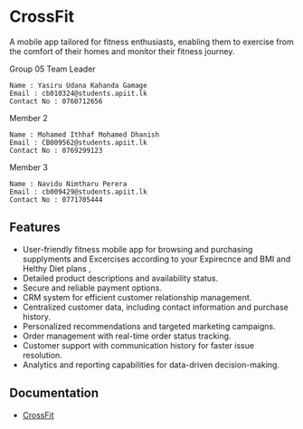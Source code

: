 # CrossFit
A mobile app tailored for fitness enthusiasts, enabling them to exercise from the comfort of their homes and monitor their fitness journey.



Group 05
Team Leader

    Name : Yasiru Udana Kahanda Gamage
    Email : cb010324@students.apiit.lk
    Contact No : 0760712656

Member 2

    Name : Mohamed Ithhaf Mohamed Dhanish
    Email : CB009562@students.apiit.lk
    Contact No : 0769299123

Member 3

    Name : Navidu Nimtharu Perera
    Email : cb009429@students.apiit.lk
    Contact No : 0771705444


## Features

- User-friendly fitness mobile app for browsing and purchasing supplyments and Excercises according to your Expirecnce and BMI and Helthy Diet plans ,
- Detailed product descriptions and availability status.
- Secure and reliable payment options.
- CRM system for efficient customer relationship management.
- Centralized customer data, including contact information and purchase history.
- Personalized recommendations and targeted marketing campaigns.
- Order management with real-time order status tracking.
- Customer support with communication history for faster issue resolution.
- Analytics and reporting capabilities for data-driven decision-making.

## Documentation

- [CrossFit](https://github.com/yasiru2077/CrossFit/files/13039870/Document1.1.1.pdf)

